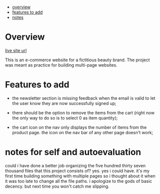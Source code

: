 - [overview](#overview)
- [features to add](#features-to-add)
- [notes](#notes-for-self-and-autoevaluation)

# Overview

[live site url]()

This is an e-commerce website for a fictitious beauty brand. The project was meant as practice for  building multi-page websites. 

# Features to add

- the newsletter section is missing feedback when the email is valid to let the user know they are now successfully signed up;

- there should be the option to remove the items from the cart (right now the only way to do so is to select 0 as item quantity);

- the cart icon on the nav only displays the number of items from the product page. the icon on the nav bar of any other page doesn't work;

# notes for self and autoevaluation

could i have done a better job organizing the five hundred thirty seven thousand files that this project consists of? yes. yes i could have. 
it's my first time building something with multiple pages so i thought about it when it was too late to change all the file paths. i apologize to the gods of basic decency. but next time you won't catch me slipping.